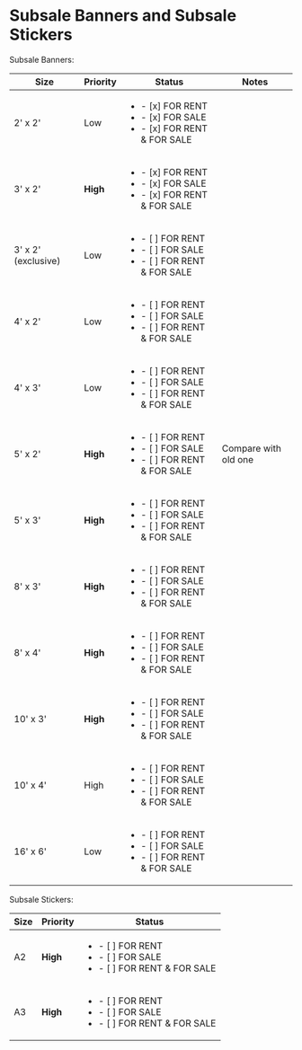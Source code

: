 # Subsale Banners and Subsale Stickers

Subsale Banners:

| Size                | Priority | Status                                                                                    | Notes                |
| ------------------- | -------- | ----------------------------------------------------------------------------------------- | -------------------- |
| 2' x 2'             | Low      | <ul><li>- [x] FOR RENT</li><li>- [x] FOR SALE</li><li>- [x] FOR RENT & FOR SALE</li></ul> |                      |
| 3' x 2'             | **High** | <ul><li>- [x] FOR RENT</li><li>- [x] FOR SALE</li><li>- [x] FOR RENT & FOR SALE</li></ul> |                      |
| 3' x 2' (exclusive) | Low      | <ul><li>- [ ] FOR RENT</li><li>- [ ] FOR SALE</li><li>- [ ] FOR RENT & FOR SALE</li></ul> |                      |
| 4' x 2'             | Low      | <ul><li>- [ ] FOR RENT</li><li>- [ ] FOR SALE</li><li>- [ ] FOR RENT & FOR SALE</li></ul> |                      |
| 4' x 3'             | Low      | <ul><li>- [ ] FOR RENT</li><li>- [ ] FOR SALE</li><li>- [ ] FOR RENT & FOR SALE</li></ul> |                      |
| 5' x 2'             | **High** | <ul><li>- [ ] FOR RENT</li><li>- [ ] FOR SALE</li><li>- [ ] FOR RENT & FOR SALE</li></ul> | Compare with old one |
| 5' x 3'             | **High** | <ul><li>- [ ] FOR RENT</li><li>- [ ] FOR SALE</li><li>- [ ] FOR RENT & FOR SALE</li></ul> |                      |
| 8' x 3'             | **High** | <ul><li>- [ ] FOR RENT</li><li>- [ ] FOR SALE</li><li>- [ ] FOR RENT & FOR SALE</li></ul> |                      |
| 8' x 4'             | **High** | <ul><li>- [ ] FOR RENT</li><li>- [ ] FOR SALE</li><li>- [ ] FOR RENT & FOR SALE</li></ul> |                      |
| 10' x 3'            | **High** | <ul><li>- [ ] FOR RENT</li><li>- [ ] FOR SALE</li><li>- [ ] FOR RENT & FOR SALE</li></ul> |                      |
| 10' x 4'            | High     | <ul><li>- [ ] FOR RENT</li><li>- [ ] FOR SALE</li><li>- [ ] FOR RENT & FOR SALE</li></ul> |                      |
| 16' x 6'            | Low      | <ul><li>- [ ] FOR RENT</li><li>- [ ] FOR SALE</li><li>- [ ] FOR RENT & FOR SALE</li></ul> |                      |

Subsale Stickers:

| Size | Priority | Status                                                                                    |
| ---- | -------- | ----------------------------------------------------------------------------------------- |
| A2   | **High** | <ul><li>- [ ] FOR RENT</li><li>- [ ] FOR SALE</li><li>- [ ] FOR RENT & FOR SALE</li></ul> |
| A3   | **High** | <ul><li>- [ ] FOR RENT</li><li>- [ ] FOR SALE</li><li>- [ ] FOR RENT & FOR SALE</li></ul> |
